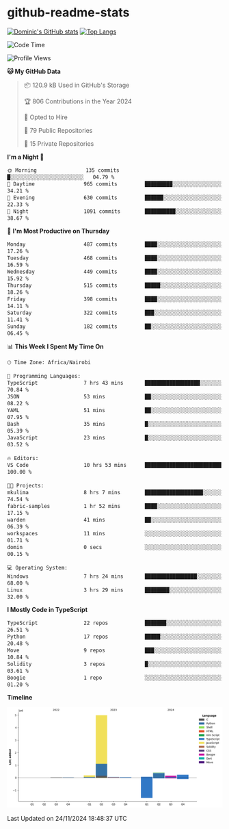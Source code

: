 # github-readme-stats
[![Dominic's GitHub stats](https://github-readme-stats.vercel.app/api?username=Domengo&show_icons=true)](https://github.com/anuraghazra/github-readme-stats)
[![Top Langs](https://github-readme-stats.vercel.app/api/top-langs/?username=Domengo&show_icons=true)](https://github.com/Domengo/github-readme-stats)

<!--START_SECTION:waka-->
![Code Time](http://img.shields.io/badge/Code%20Time-882%20hrs%2030%20mins-blue)

![Profile Views](http://img.shields.io/badge/Profile%20Views-1-blue)

**🐱 My GitHub Data** 

> 📦 120.9 kB Used in GitHub's Storage 
 > 
> 🏆 806 Contributions in the Year 2024
 > 
> 💼 Opted to Hire
 > 
> 📜 79 Public Repositories 
 > 
> 🔑 15 Private Repositories 
 > 
**I'm a Night 🦉** 

```text
🌞 Morning                135 commits         █░░░░░░░░░░░░░░░░░░░░░░░░   04.79 % 
🌆 Daytime                965 commits         █████████░░░░░░░░░░░░░░░░   34.21 % 
🌃 Evening                630 commits         ██████░░░░░░░░░░░░░░░░░░░   22.33 % 
🌙 Night                  1091 commits        ██████████░░░░░░░░░░░░░░░   38.67 % 
```
📅 **I'm Most Productive on Thursday** 

```text
Monday                   487 commits         ████░░░░░░░░░░░░░░░░░░░░░   17.26 % 
Tuesday                  468 commits         ████░░░░░░░░░░░░░░░░░░░░░   16.59 % 
Wednesday                449 commits         ████░░░░░░░░░░░░░░░░░░░░░   15.92 % 
Thursday                 515 commits         █████░░░░░░░░░░░░░░░░░░░░   18.26 % 
Friday                   398 commits         ████░░░░░░░░░░░░░░░░░░░░░   14.11 % 
Saturday                 322 commits         ███░░░░░░░░░░░░░░░░░░░░░░   11.41 % 
Sunday                   182 commits         ██░░░░░░░░░░░░░░░░░░░░░░░   06.45 % 
```


📊 **This Week I Spent My Time On** 

```text
🕑︎ Time Zone: Africa/Nairobi

💬 Programming Languages: 
TypeScript               7 hrs 43 mins       ██████████████████░░░░░░░   70.84 % 
JSON                     53 mins             ██░░░░░░░░░░░░░░░░░░░░░░░   08.22 % 
YAML                     51 mins             ██░░░░░░░░░░░░░░░░░░░░░░░   07.95 % 
Bash                     35 mins             █░░░░░░░░░░░░░░░░░░░░░░░░   05.39 % 
JavaScript               23 mins             █░░░░░░░░░░░░░░░░░░░░░░░░   03.52 % 

🔥 Editors: 
VS Code                  10 hrs 53 mins      █████████████████████████   100.00 % 

🐱‍💻 Projects: 
mkulima                  8 hrs 7 mins        ███████████████████░░░░░░   74.54 % 
fabric-samples           1 hr 52 mins        ████░░░░░░░░░░░░░░░░░░░░░   17.15 % 
warden                   41 mins             ██░░░░░░░░░░░░░░░░░░░░░░░   06.39 % 
workspaces               11 mins             ░░░░░░░░░░░░░░░░░░░░░░░░░   01.71 % 
domin                    0 secs              ░░░░░░░░░░░░░░░░░░░░░░░░░   00.15 % 

💻 Operating System: 
Windows                  7 hrs 24 mins       █████████████████░░░░░░░░   68.00 % 
Linux                    3 hrs 29 mins       ████████░░░░░░░░░░░░░░░░░   32.00 % 
```

**I Mostly Code in TypeScript** 

```text
TypeScript               22 repos            ███████░░░░░░░░░░░░░░░░░░   26.51 % 
Python                   17 repos            █████░░░░░░░░░░░░░░░░░░░░   20.48 % 
Move                     9 repos             ███░░░░░░░░░░░░░░░░░░░░░░   10.84 % 
Solidity                 3 repos             █░░░░░░░░░░░░░░░░░░░░░░░░   03.61 % 
Boogie                   1 repo              ░░░░░░░░░░░░░░░░░░░░░░░░░   01.20 % 
```



**Timeline**

![Lines of Code chart](https://raw.githubusercontent.com/Domengo/Domengo/main/assets/bar_graph.png)


 Last Updated on 24/11/2024 18:48:37 UTC
<!--END_SECTION:waka-->


